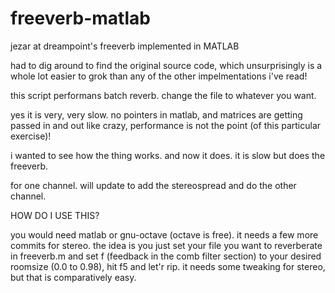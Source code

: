# freeverb-matlab
jezar at dreampoint's freeverb implemented in MATLAB

had to dig around to find the original source code, which unsurprisingly is a whole lot easier to grok than any of the other impelmentations i've read!

this script performans batch reverb. change the file to whatever you want. 

yes it is very, very slow. no pointers in matlab, and matrices are getting passed in and out like crazy, performance is not the point (of this particular exercise)! 

i wanted to see how the thing works. and now it does. it is slow but does the freeverb. 

for one channel. will update to add the stereospread and do the other channel.

HOW DO I USE THIS?

you would need matlab or gnu-octave (octave is free). it needs a few more commits for stereo. the idea is you just set your file you want to reverberate in freeverb.m and set f (feedback in the comb filter section) to your desired roomsize (0.0 to 0.98), hit f5 and let'r rip. it needs some tweaking for stereo, but that is comparatively easy.
